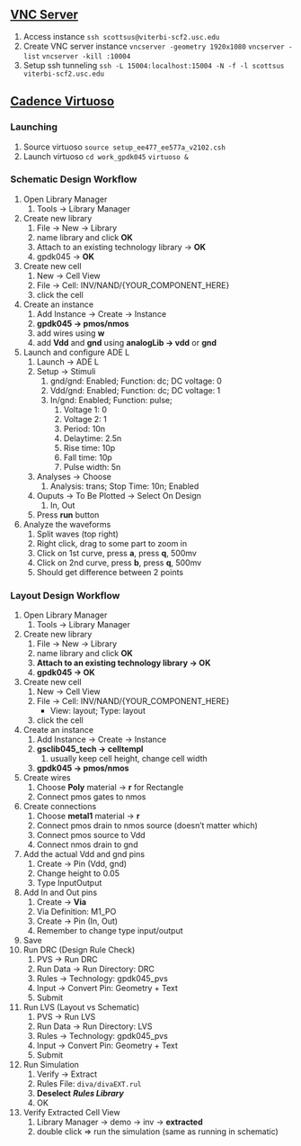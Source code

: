## [VNC Server](https://learn-us-east-1-prod-fleet02-xythos.content.blackboardcdn.com/5fd94affdac6c/32931240?X-Blackboard-S3-Bucket=learn-us-east-1-prod-fleet01-xythos&X-Blackboard-Expiration=1693936800000&X-Blackboard-Signature=RWcV26vz%2FdorkF%2FylysyTB3T7%2Fyl%2FyistU7Y09eFWzo%3D&X-Blackboard-Client-Id=100775&X-Blackboard-S3-Region=us-east-1&response-cache-control=private%2C%20max-age%3D21600&response-content-disposition=inline%3B%20filename%2A%3DUTF-8%27%27EE477_Lab_Environment_Setup.pdf&response-content-type=application%2Fpdf&X-Amz-Security-Token=IQoJb3JpZ2luX2VjEIT%2F%2F%2F%2F%2F%2F%2F%2F%2F%2FwEaCXVzLWVhc3QtMSJHMEUCIFlkqr6uVY1mEUe3E7Sa%2FLY5wSXsHr7zSaaDSsZqqGDjAiEAtiWmaTnysiY8LeZcP94BtLNpSd2UjEly83nxaoRU76gqtAUIXRADGgw2MzU1Njc5MjQxODMiDHhAf0cN87%2BsquN8QiqRBe3DGhSSWEHm3kwgiZjnmxavBVyCoPm%2BGQGZ60S38YOEkzk1pj1O5XxjHk85os7Ttp2C8UM%2BJVNuOXXgCkq2nF9xL9l9zLMtXH55KLEfKTcyPNvyYB6SRbMqSkEL6l8ct0nV7J1brc81mHUpT3deLirtA9RVUZJs47Yy%2B7mBB%2BBQKJDWDfCeIQiiZsBbZp8FmxSlgvLZPWt40ICKna16al2HkCt7syTRMJGwGCnFusjjl%2Fry5RVUaHRN5mxRi%2FhnWc%2BEI3ldPWtyozDQXHoJd9cYft%2FsU08Fv%2FGuneGKyoNYFvJoQMgGnN%2BZvSBWRArYUwgFJiJnLE9ZzQq4yOdVFRNuylVPYWzuu2GXd%2BKEqUk3Zv7IfF5WykYRBxFK1aaJrYO84TBOihOtFDn9kR%2BtIzEFn9jm2YbzO%2BeJXqfjFSlpwrqP1zi90dn02jcJLYuQuBlqSJemh1j3ByGo%2BK0ka1ZMcAiO6PtwLaz0nyYH3m0D3QOHeNHMNOjona7NCDeIoPAl%2BfCvd7RlaftUubV1%2FmJUKFnqE6krTp66rerlMDQHhC37ME0R1o1sNrTPJyna0urNo5cxA2arT70aPEddWq6aCexJx0FtU%2BYXCY5nnV7fTAKlktldMqxKM98PwWolHcqULWpeFeI70qvAWs%2Fm3Viv%2FvAbiK%2Fz7MNzP0CT%2FL1KVskRzgcLiXxgpagi8Kw6tn3ksBxjYCBc2%2BFYaAkWsfN3QtbWhvrlf8N0TDuUYxOevV2i0RvPpvLXppfB4gUf1fiSpVwMRETrM1CNec7xBY8t3h7Xa5Lzm0bY0D65%2FZYNv0F24pwzOi3j%2BWdWREt1%2FZz34q7Mj%2FJCncJ%2B4bZubiyyPzhDumewYC41ViQV0HWBnDDlqdynBjqxAam6CbNDFlZx645dKwiLYFmRhEJUNWaPBOydE6U8oERq19L1TJCVAFBDYLRHFwpsOynMxZwBwfJs6K76fHG0VYbTt3aSfht5S6tiiAN%2BUwh2Xm1GtBKDj2yJhBbJLiFioJHSGLCHWCzDHmQ4Jq3%2FtmGLPDxljp%2F%2FAZKzDQPFk7G2C%2FCOWL8VHp6vp7nhjicC8Gff3W%2FVGpvLIymbPyJOjYchW10dC7PzVz02nqtk8AxZqw%3D%3D&X-Amz-Algorithm=AWS4-HMAC-SHA256&X-Amz-Date=20230905T120000Z&X-Amz-SignedHeaders=host&X-Amz-Expires=21600&X-Amz-Credential=ASIAZH6WM4PL5LUWL7WE%2F20230905%2Fus-east-1%2Fs3%2Faws4_request&X-Amz-Signature=b20370ddc12e741cf48b9aa6bb5ab2bb5690ae72a70c24c67d667c2b1524606c)
1. Access instance
    `ssh scottsus@viterbi-scf2.usc.edu`
2. Create VNC server instance
    `vncserver -geometry 1920x1080`
    `vncserver -list`
    `vncserver -kill :10004`
3. Setup ssh tunneling
    `ssh -L 15004:localhost:15004 -N -f -l scottsus viterbi-scf2.usc.edu`
## [Cadence Virtuoso](https://learn-us-east-1-prod-fleet02-xythos.content.blackboardcdn.com/5fd94affdac6c/18930628?X-Blackboard-S3-Bucket=learn-us-east-1-prod-fleet01-xythos&X-Blackboard-Expiration=1693926000000&X-Blackboard-Signature=Lk7Wh11gO%2FaUV8wg6WmT2Y%2F2bEdeYs4FZoSxYuy51cc%3D&X-Blackboard-Client-Id=100775&X-Blackboard-S3-Region=us-east-1&response-cache-control=private%2C%20max-age%3D21600&response-content-disposition=inline%3B%20filename%2A%3DUTF-8%27%27Additional%2520Cadence%2520Virtuoso%2520Guide%252845%2520nm%2529.pdf&response-content-type=application%2Fpdf&X-Amz-Security-Token=IQoJb3JpZ2luX2VjEIL%2F%2F%2F%2F%2F%2F%2F%2F%2F%2FwEaCXVzLWVhc3QtMSJGMEQCIF0U%2FasEOJJ9hSZ0JhI5pPq2f0g%2BsFgF90xVZwDE%2B85%2FAiAHGXov889nthqWYWDvx7IWMZdUf5AK4HnHtL%2BaoDeu1iqzBQhbEAMaDDYzNTU2NzkyNDE4MyIMsb4OtBfUp1XXjnLAKpAFjjZ2NeUMqC9ExmlvRrVbH9gTWrvXx1oiEoOH%2BPiVL%2FlVo9wlqaoZPX9AKucINZz%2Fe0QPAsJOKFe6Ui6sxPubLAs9cR9Mvq36RliBvNEzW%2BphkfqEkFheClvBBMaz8K134u3jjzlCjZMskcvN6MJDNxdk3Zo0VsQa96Dfi5SDWYp77iapcSAVucEhTSvOdv%2FE6UHiBsbZLJWs5Y5JEGUTdsa72%2BtkWDbChiDTPzEhz%2BpXPblOfaYRyUUasRW8ZthkjM%2BnP7%2Fzu2fFTf9bajhGSXx9dX7EcVBjWynIh7AyKTENS2LVu%2FsjF2DyXrAYvn30k5vrxNOwIo3g%2BltyvrcyN4J1qXqJ9WvMVqnfZslwCOcu2LsP4nyCSn2e9AHahgeu6Hf6ZxZOqN%2F8ZvI5Sb6GnBqMz7HsH1oEF8NawjceqAyE6%2FdXcy7VtCxPnWgA2i9h1XgcCFT5BJ3gnGMUXsAaADJkG%2BQu%2FKawHR%2Farfw4%2FFFNNYCjH8kuiDSyu65Fd1TQbLVtvDIm%2FRqcy%2BP1RGMXKaqFWneC2Gn8M2yf2N4qNvPZU3OLGysQ%2BYDL2rwXkdmSI1s5XlJUk9FZma92oxM%2BPGV%2FSnoc5TKrTbVHHsNWrWK74Pa8z2qbUpF1fsBWriD4TFkKrHoDJh%2F%2FoaIABwQ8fiwy2v%2FHSptAnRjUQNbBiVqXeoyYAwMBBrdARFHXuI4IorCB4lOnymVqNljWdb7GoMr2PKTwHaneg4SMNvdMn6AC3Z8%2Fahv%2Ff2Xqr3zWllVVj6H5GVsWRH%2FQzJ8e1VEMG4Xs4TFvI2nbpDXqf6dYttofHfawZzE%2BoLb54G%2FZFGzj4oCNnEeBHoDuvefkjnrqdEfp%2FGraFKj3rnIhf1Er6qMwkujbpwY6sgEObAkcto4GqEKhrmFDUWXtgt7Mdhtc9dt2M1wzI0W5c7qd3pRRq7qYzQ73PhVyml6MjF6IJGC4ky4CSwz%2Fe4jcTxEz6rDB3Oo7SF46qu%2FjwigTi8cYQ4lfrMVh5W2eck6XFe1Mqs5ZbqWnSK%2B8ouvOPRY7Fp8RXWMmndUpgITl8RqCuXBkeyo1WBrCD5GFvNnvAdWbBg4oQgrsEbZWp0M1QVQ63ya4BNfAaVUdXyWLbSf5&X-Amz-Algorithm=AWS4-HMAC-SHA256&X-Amz-Date=20230905T090000Z&X-Amz-SignedHeaders=host&X-Amz-Expires=21600&X-Amz-Credential=ASIAZH6WM4PLSRXEF5G3%2F20230905%2Fus-east-1%2Fs3%2Faws4_request&X-Amz-Signature=e3ade48142ee44bc2f81918713918aef3a09b154b7ebd13e679c791078070859)
### Launching
1. Source virtuoso
    `source setup_ee477_ee577a_v2102.csh`
2. Launch virtuoso
    `cd work_gpdk045`
    `virtuoso &`
### Schematic Design Workflow
1. Open Library Manager
    1. Tools → Library Manager
2. Create new library
    1. File → New → Library
    2. name library and click **OK**
    3. Attach to an existing technology library → **OK**
    4. gpdk045 → **OK**
4. Create new cell
    1. New → Cell View
    2. File → Cell: INV/NAND/{YOUR_COMPONENT_HERE}
    3. click the cell
5. Create an instance
    1. Add Instance → Create → Instance
    2. **gpdk045 → pmos/nmos**
    3. add wires using **w**
    4. add **Vdd** and **gnd** using **analogLib → vdd** or **gnd**
6. Launch and configure ADE L
    1. Launch → ADE L
    2. Setup → Stimuli
        1. gnd/gnd: Enabled; Function: dc; DC voltage: 0
        2. Vdd/gnd: Enabled; Function: dc; DC voltage: 1
        3. In/gnd: Enabled; Function: pulse;
            1. Voltage 1: 0
            2. Voltage 2: 1
            3. Period: 10n
            4. Delaytime: 2.5n
            5. Rise time: 10p
            6. Fall time: 10p
            7. Pulse width: 5n
    3. Analyses → Choose
        1. Analysis: trans; Stop Time: 10n; Enabled
    4. Ouputs → To Be Plotted → Select On Design
        1. In, Out
    5. Press **run** button
7. Analyze the waveforms
    1. Split waves (top right)
    2. Right click, drag to some part to zoom in
    3. Click on 1st curve, press **a**, press **q**, 500mv
    4. Click on 2nd curve, press **b**, press **q**, 500mv
    5. Should get difference between 2 points
### Layout Design Workflow
1. Open Library Manager
    1. Tools → Library Manager
2. Create new library
    1. File → New → Library
    2. name library and click **OK**
    3. **Attach to an existing technology library → OK**
    4. **gpdk045 → OK**
3. Create new cell
    1. New → Cell View
    2. File → Cell: INV/NAND/{YOUR_COMPONENT_HERE}
        - View: layout; Type: layout
    3. click the cell
4. Create an instance
    1. Add Instance → Create → Instance
    2. **gsclib045_tech → celltempl**
        1. usually keep cell height, change cell width
    3. **gpdk045 → pmos/nmos**
5. Create wires
    1. Choose **Poly** material → **r** for Rectangle
    2. Connect pmos gates to nmos
6. Create connections
    1. Choose **metal1** material → **r**
    2. Connect pmos drain to nmos source (doesn’t matter which)
    3. Connect pmos source to Vdd
    4. Connect nmos drain to gnd
7. Add the actual Vdd and gnd pins
    1. Create → Pin (Vdd, gnd)
    2. Change height to 0.05
    3. Type InputOutput
8. Add In and Out pins
    1. Create → **Via**
    2. Via Definition: M1_PO
    3. Create → Pin (In, Out)
    4. Remember to change type input/output
9. Save
10. Run DRC (Design Rule Check)
    1. PVS → Run DRC
    2. Run Data → Run Directory: DRC
    3. Rules → Technology: gpdk045_pvs
    4. Input → Convert Pin: Geometry + Text
    5. Submit
11. Run LVS (Layout vs Schematic)
    1. PVS → Run LVS
    2. Run Data → Run Directory: LVS
    3. Rules → Technology: gpdk045_pvs
    4. Input → Convert Pin: Geometry + Text
    5. Submit
12. Run Simulation
    1. Verify → Extract
    2. Rules File: `diva/divaEXT.rul`
    3. **Deselect** _**Rules Library**_
    4. OK
13. Verify Extracted Cell View
    1. Library Manager → demo → inv → **extracted**
    2. double click ⇒ run the simulation (same as running in schematic)